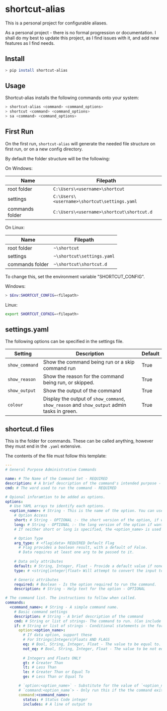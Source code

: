 # shortcut-alias

This is a personal project for configurable aliases. 

As a personal project - there is no formal progression or documentation. I shall do my best to update this project, as I find issues with it, and add new features as I find needs. 

## Install

```sh
> pip install shortcut-alias
```

## Usage

Shortcut-alias installs the following commands onto your system:

```sh
> shortcut-alias <command> <command_options>
> shortcut <command> <command_options>
> sa <command> <command_options>

```

## First Run 

On the first run, `shortcut-alias` will generate the needed file structure on first run, or on a new config directory. 

By default the folder structure will be the following:

On Windows:

| Name            | Filepath                                     |
| --------------- | -------------------------------------------- |
| root folder     | `C:\Users\<username>\shortcut`               |
| settings        | `C:\Users\<username>\shortcut\settings.yaml` |
| commands folder | `C:\Users\<username>\shortcut\shortcut.d`    |

On Linux:

| Name            | Filepath                   |
| --------------- | -------------------------- |
| root folder     | `~\shortcut`               |
| settings        | `~\shortcut\settings.yaml` |
| commands folder | `~\shortcut\shortcut.d`    |

To change this, set the environment variable "SHORTCUT_CONFIG".

Windows:

```powershell
> $Env:SHORTCUT_CONFIG=<filepath>
```

Linux:

```sh
export SHORTCUT_COFNIG=<filepath>
```

## settings.yaml

The following options can be specified in the settings file. 

| Setting        | Description                                                                                 | Default |
| -------------- | ------------------------------------------------------------------------------------------- | ------- |
| `show_command` | Show the command being run or a skip command run                                            | True    |
| `show_reason`  | Show the reason for the command being run, or skipped.                                      | True    |
| `show_output`  | Show the output of the command                                                              | True    |
| `colour`       | Display the output of `show_command`, `show_reason` and `show_output` admin tasks in green. | True    |

## shortcut.d files

This is the folder for commands. These can be called anything, however they must end in the `.yaml` extensive.

The contents of the file must follow this template:

```yaml
---
# General Purpose Administrative Commands

name: # The Name of the Command Set - REQUIRED
description: # A brief description of the command's intended purpose - REQUIRED
cmd: # The word used to run the command - REQUIRED

# Opional inforamtion to be added as options.
options:
  # Use YAML arrays to identify each options.
  <option_name>: # String - This is the name of the option. You can use this: `option:<option_name>` to access this futher down.
    # Option Access
    short: # String - OPTIONAL :- the short version of the option, if wanted. Please use a single dash prefix for this option.
    long: # String - OPTIONAL :- the long version of the option if wanted. Please use double dash prefix to represent this.
    # If neither short or long is specified, the <option_name> is used as the long option. 

    # Option Type
    arg_type: # <flag|data> REQUIRED Default Flag
      # Flag provides a boolean result, with a default of False.
      # Data requires at least one arg to be passed to it.
    
    # Data only attributes
    default: # String, Integer, Float - Provide a default value if none passed in. Defaults to None.
    type: # <string|integer|float> Will attempt to convert the input to a given type. Only supports str, int and float.

    # Generic attributes
    required: # Boolean - Is the option required to run the command.
    description: # String - Help text for the option - OPTIONAL

# The command list. The instructions to follow when called.
commands:
  <command_name>: # String - A simple command name.
    # Basic command settings
    description: # String - A brief description of the command
    cmd: # String or list of strings- The command to run. (Can include `option:<option_name>` in the cmd string. This will substitute this for name of value of the option.)
    if: # String or list of strings - Conditional statements in the form of `option:<option_name>` or `command:<command_name>`.
      option:<option_name>: 
        # If data option, support these
        # For Strings|Integers|Floats AND FLAGS
        eq: # Bool, String, Integer, Float - The value to be equal to.
        not_eq: # Bool, String, Integer, Float - The value to be not equal to.
        
        # Integers and Floats ONLY
        gt: # Greater Than
        lt: # Less Than
        le: # Greater Than or Equal To
        ge: # Less Than or Equal To

      # `option:<option_name>` - Substitute for the value of `<option_name>`
      # `command:<option_name`> - Only run this if the the command exits successfully. (Code 0)
      command:<command_name>:
        status: # Status Code integer
        includes: # A line of output to 
```
